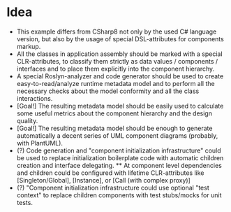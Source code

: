 # Idea

* This example differs from CSharp8 not only by the used C# language version,
  but also by the usage of special DSL-attributes for components markup.
* All the classes in application assembly should be marked with a special CLR-attributes,
  to classify them strictly as data values / components / interfaces
  and to place them explicitly into the component hierarchy.
* A special Roslyn-analyzer and code generator should be used
  to create easy-to-read/analyze runtime metadata model
  and to perform all the necessary checks about the model conformity
  and all the class interactions.
* [Goal!] The resulting metadata model should be easily used to calculate some useful metrics
  about the component hierarchy and the design quality.
* [Goal!] The resulting metadata model should be enough to generate automatically
  a decent series of UML component diagrams (probably, with PlantUML).
* (?) Code generation and "component initialization infrastructure" could be used
  to replace initialization boilerplate code with automatic children creation and interface delegating.
  ** At component level dependencies and children could be configured with lifetime CLR-attributes
     like [Singleton/Global], [Instance], or [Call (with complex proxy)]
* (?) "Component initialization infrastructure could use optional "test context"
  to replace children components with test stubs/mocks for unit tests.

